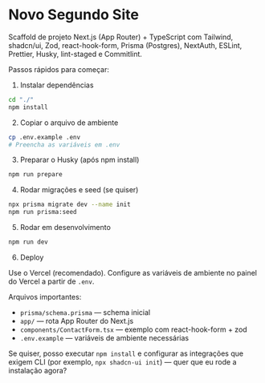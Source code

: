 # Novo Segundo Site

Scaffold de projeto Next.js (App Router) + TypeScript com Tailwind, shadcn/ui, Zod, react-hook-form, Prisma (Postgres), NextAuth, ESLint, Prettier, Husky, lint-staged e Commitlint.

Passos rápidos para começar:

1. Instalar dependências

```bash
cd "./"
npm install
```

2. Copiar o arquivo de ambiente

```bash
cp .env.example .env
# Preencha as variáveis em .env
```

3. Preparar o Husky (após npm install)

```bash
npm run prepare
```

4. Rodar migrações e seed (se quiser)

```bash
npx prisma migrate dev --name init
npm run prisma:seed
```

5. Rodar em desenvolvimento

```bash
npm run dev
```

6. Deploy

Use o Vercel (recomendado). Configure as variáveis de ambiente no painel do Vercel a partir de `.env`.

Arquivos importantes:
- `prisma/schema.prisma` — schema inicial
- `app/` — rota App Router do Next.js
- `components/ContactForm.tsx` — exemplo com react-hook-form + zod
- `.env.example` — variáveis de ambiente necessárias

Se quiser, posso executar `npm install` e configurar as integrações que exigem CLI (por exemplo, `npx shadcn-ui init`) — quer que eu rode a instalação agora?